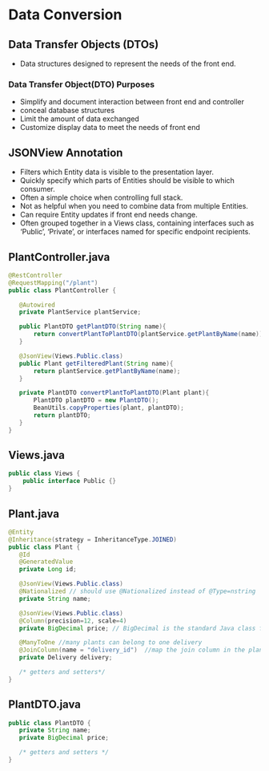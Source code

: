 # Data Conversion

## Data Transfer Objects (DTOs)
- Data structures designed to represent the needs of the front end.
### Data Transfer Object(DTO) Purposes
- Simplify and document interaction between front end and controller
- conceal database structures
- Limit the amount of data exchanged
- Customize display data to meet the needs of front end


## JSONView Annotation
- Filters which Entity data is visible to the presentation layer.
- Quickly specify which parts of Entities should be visible to which consumer.
- Often a simple choice when controlling full stack.
- Not as helpful when you need to combine data from multiple Entities.
- Can require Entity updates if front end needs change.
- Often grouped together in a Views class, containing interfaces such as ‘Public’, ‘Private’, or interfaces named for specific endpoint recipients.

## PlantController.java
```java
@RestController
@RequestMapping("/plant")
public class PlantController {

   @Autowired
   private PlantService plantService;

   public PlantDTO getPlantDTO(String name){
       return convertPlantToPlantDTO(plantService.getPlantByName(name));
   }

   @JsonView(Views.Public.class)
   public Plant getFilteredPlant(String name){
       return plantService.getPlantByName(name);
   }

   private PlantDTO convertPlantToPlantDTO(Plant plant){
       PlantDTO plantDTO = new PlantDTO();
       BeanUtils.copyProperties(plant, plantDTO);
       return plantDTO;
   }
}
```
## Views.java
```java
public class Views {
    public interface Public {}
}
```

## Plant.java
```java
@Entity
@Inheritance(strategy = InheritanceType.JOINED)
public class Plant {
   @Id
   @GeneratedValue
   private Long id;

   @JsonView(Views.Public.class)
   @Nationalized // should use @Nationalized instead of @Type=nstring
   private String name;

   @JsonView(Views.Public.class)
   @Column(precision=12, scale=4)
   private BigDecimal price; // BigDecimal is the standard Java class for currency math

   @ManyToOne //many plants can belong to one delivery
   @JoinColumn(name = "delivery_id")  //map the join column in the plant table
   private Delivery delivery;

   /* getters and setters*/
}
```
## PlantDTO.java
```java
public class PlantDTO {
   private String name;
   private BigDecimal price;

   /* getters and setters */
}
```
